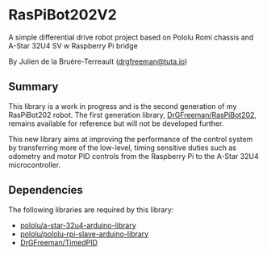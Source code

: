 # RasPiBot202V2
A simple differential drive robot project based on Pololu Romi chassis and A-Star 32U4 SV w Raspberry Pi bridge

By Julien de la Bruère-Terreault (drgfreeman@tuta.io)

## Summary
This library is a work in progress and is the second generation of my RasPiBot202 robot. The first generation library, [DrGFreeman/RasPiBot202](https://github.com/DrGFreeman/RasPiBot202), remains available for reference but will not be developed further.

This new library aims at improving the performance of the control system by transferring more of the low-level, timing sensitive duties such as odometry and motor PID controls from the Raspberry Pi to the A-Star 32U4 microcontroller.

## Dependencies
The following libraries are required by this library:  
* [pololu/a-star-32u4-arduino-library](https://github.com/pololu/a-star-32u4-arduino-library)
* [pololu/pololu-rpi-slave-arduino-library](https://github.com/pololu/pololu-rpi-slave-arduino-library)
* [DrGFreeman/TimedPID](https://github.com/drgfreeman/TimedPID)
